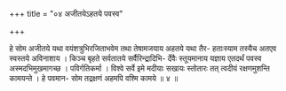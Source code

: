 +++
title = "०४ अजीतयेऽहतये पवस्व"

+++

हे सोम अजीतये यथा वयंशत्रुभिरजिताभवेम तथा तेषामजयाय अहतये यथा तैर- हताःस्याम तस्यैच अतएव स्वस्तये अविनाशाय । किञ्च बृहते सर्वतातये सर्वैरिन्द्रादिभि- र्देवैः स्तूयमानाय यज्ञाय एतदर्थं पवस्व अस्मदभिमुखमागच्छ । पविर्गतिकर्मा । विश्वे सर्वे इमे मदीयाः सखायः स्तोतारः तत् त्वदीयं रक्षणमुशन्ति कामयन्ते । हे पवमान- सोम तद्रक्षणं अहमपि वश्मि कामये ॥ ४ ॥